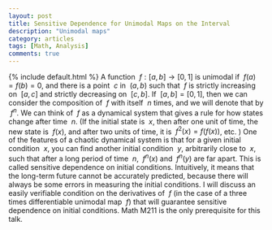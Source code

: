 ```yaml
---
layout: post
title: Sensitive Dependence for Unimodal Maps on the Interval
description: "Unimodal maps"
category: articles
tags: [Math, Analysis]
comments: true  
---
```


{% include default.html %}
A function $~f : [a,b] \to [0,1]$ is unimodal if $~f(a) = f(b) = 0$, and
there is a point $~c$ in $~(a,b)$ such that 
$~f$ is strictly increasing on $~[a,c]$ and strictly decreasing on
$~[c,b]$. If $~[a,b] = [0,1]$, then we can consider the composition 
of $~f$ with itself $~n$ times, and we will denote that by $~f^n$. We can
think of $~f$ as a dynamical system that gives a rule for 
how states change after time $~n$. (If the initial state is $~x$, then
after one unit of time, the new state is $~f(x)$, and after two 
units of time, it is $~f^2(x)=f(f(x))$, etc. ) One of the features 
of a chaotic dynamical system is that for a given initial condition 
$~x$, you can find another initial condition $~y$, arbitrarily close to
$~x$, such that after a long period of time $~n$, $~f^n(x)$ and $~f^n(y)$ 
are far apart. This is called sensitive dependence on initial conditions.
Intuitively, it means that the long-term future 
cannot be accurately predicted, because there will always be some errors 
in measuring the initial conditions. I will discuss an easily verifiable 
condition on the derivatives of $~f$ (in the case of a three times
differentiable unimodal map $~f$) that will guarantee sensitive dependence on initial conditions. 
Math M211 is the only prerequisite for this talk.

